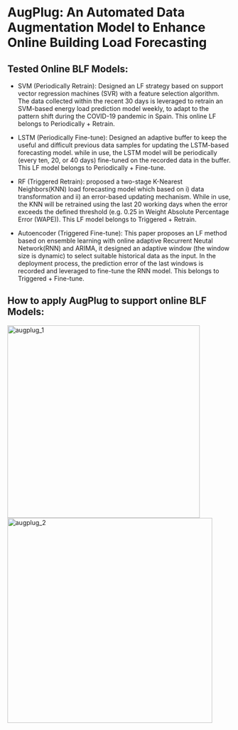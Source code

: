 # AugPlug: An Automated Data Augmentation Model to Enhance Online Building Load Forecasting


## Tested Online BLF Models: 
- SVM (Periodically Retrain): Designed an LF strategy based on support vector regression machines (SVR) with a feature selection algorithm. The data collected within the recent 30 days is leveraged to retrain an SVM-based energy load prediction model weekly, to adapt to the pattern shift during the COVID-19 pandemic in Spain. This online LF belongs to Periodically + Retrain. 


- LSTM (Periodically Fine-tune): Designed an adaptive buffer to keep the useful and difficult previous data samples for updating the LSTM-based forecasting model. while in use, the LSTM model will be periodically (every ten, 20, or 40 days) fine-tuned on the recorded data in the buffer. This LF model belongs to Periodically + Fine-tune. 


- RF (Triggered Retrain): proposed a two-stage K-Nearest Neighbors(KNN) load forecasting model which based on i) data transformation and ii) an error-based updating mechanism. While in use, the KNN will be retrained using the last 20 working days when the error exceeds the defined threshold (e.g. 0.25 in Weight Absolute Percentage Error (WAPE)). This LF model belongs to Triggered + Retrain.


- Autoencoder (Triggered Fine-tune): This paper proposes an LF method based on ensemble learning with online adaptive Recurrent Neutal Network(RNN) and ARIMA, it designed an adaptive window (the window size is dynamic) to select suitable historical data as the input. In the deployment process, the prediction error of the last windows is recorded and leveraged to fine-tune the RNN model. This belongs to Triggered + Fine-tune.


## How to apply AugPlug to support online BLF Models:

<img width="433" alt="augplug_1" src="https://github.com/user-attachments/assets/b7cc0629-2c2c-43a4-865d-d42aa6d123ca">

<img width="461" alt="augplug_2" src="https://github.com/user-attachments/assets/7244a9cd-67a8-4663-a23a-249645983737">

